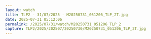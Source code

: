 ```yaml
---
layout: watch
title: TLP2 - 31/07/2025 - M20250731_051206_TLP_2T.jpg
date: 2025-07-31 05:12:06
permalink: /2025/07/31/watch/M20250731_051206_TLP_2
capture: TLP2/2025/202507/20250730/M20250731_051206_TLP_2T.jpg
---
```

